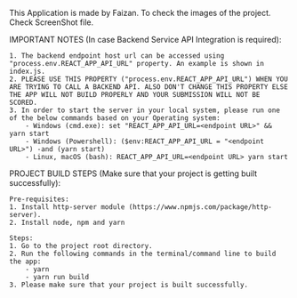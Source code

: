 This Application is made by Faizan.
To check the images of the project. Check ScreenShot file.

IMPORTANT NOTES (In case Backend Service API Integration is required):

    1. The backend endpoint host url can be accessed using "process.env.REACT_APP_API_URL" property. An example is shown in index.js.
    2. PLEASE USE THIS PROPERTY ("process.env.REACT_APP_API_URL") WHEN YOU ARE TRYING TO CALL A BACKEND API. ALSO DON'T CHANGE THIS PROPERTY ELSE THE APP WILL NOT BUILD PROPERLY AND YOUR SUBMISSION WILL NOT BE SCORED. 
    3. In order to start the server in your local system, please run one of the below commands based on your Operating system:
        - Windows (cmd.exe): set "REACT_APP_API_URL=<endpoint URL>" && yarn start
        - Windows (Powershell): ($env:REACT_APP_API_URL = "<endpoint URL>") -and (yarn start)
        - Linux, macOS (bash): REACT_APP_API_URL=<endpoint URL> yarn start     
        
PROJECT BUILD STEPS (Make sure that your project is getting built successfully):

    Pre-requisites:
    1. Install http-server module (https://www.npmjs.com/package/http-server).
    2. Install node, npm and yarn

    Steps:
    1. Go to the project root directory.
    2. Run the following commands in the terminal/command line to build the app:
        - yarn
        - yarn run build
    3. Please make sure that your project is built successfully.

